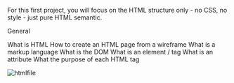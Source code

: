 For this first project, you will focus on the HTML structure only - no CSS, no style - just pure HTML semantic.

General

What is HTML
How to create an HTML page from a wireframe
What is a markup language
What is the DOM
What is an element / tag
What is an attribute
What the purpose of each HTML tag

![htmlfile](/images/images.png)
